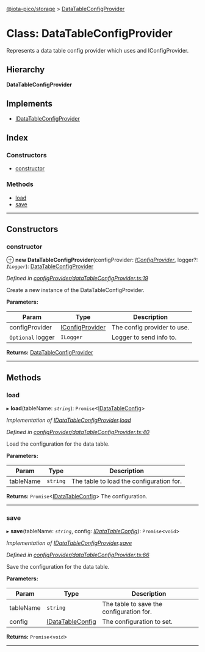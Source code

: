 [@iota-pico/storage](../README.md) > [DataTableConfigProvider](../classes/datatableconfigprovider.md)

# Class: DataTableConfigProvider

Represents a data table config provider which uses and IConfigProvider.

## Hierarchy

**DataTableConfigProvider**

## Implements

* [IDataTableConfigProvider](../interfaces/idatatableconfigprovider.md)

## Index

### Constructors

* [constructor](datatableconfigprovider.md#constructor)

### Methods

* [load](datatableconfigprovider.md#load)
* [save](datatableconfigprovider.md#save)

---

## Constructors

<a id="constructor"></a>

###  constructor

⊕ **new DataTableConfigProvider**(configProvider: *[IConfigProvider](../interfaces/iconfigprovider.md)*, logger?: *`ILogger`*): [DataTableConfigProvider](datatableconfigprovider.md)

*Defined in [configProvider/dataTableConfigProvider.ts:19](https://github.com/iota-pico/storage/blob/9579284/src/configProvider/dataTableConfigProvider.ts#L19)*

Create a new instance of the DataTableConfigProvider.

**Parameters:**

| Param | Type | Description |
| ------ | ------ | ------ |
| configProvider | [IConfigProvider](../interfaces/iconfigprovider.md) |  The config provider to use. |
| `Optional` logger | `ILogger` |  Logger to send info to. |

**Returns:** [DataTableConfigProvider](datatableconfigprovider.md)

___

## Methods

<a id="load"></a>

###  load

▸ **load**(tableName: *`string`*): `Promise`<[IDataTableConfig](../interfaces/idatatableconfig.md)>

*Implementation of [IDataTableConfigProvider](../interfaces/idatatableconfigprovider.md).[load](../interfaces/idatatableconfigprovider.md#load)*

*Defined in [configProvider/dataTableConfigProvider.ts:40](https://github.com/iota-pico/storage/blob/9579284/src/configProvider/dataTableConfigProvider.ts#L40)*

Load the configuration for the data table.

**Parameters:**

| Param | Type | Description |
| ------ | ------ | ------ |
| tableName | `string` |  The table to load the configuration for. |

**Returns:** `Promise`<[IDataTableConfig](../interfaces/idatatableconfig.md)>
The configuration.

___
<a id="save"></a>

###  save

▸ **save**(tableName: *`string`*, config: *[IDataTableConfig](../interfaces/idatatableconfig.md)*): `Promise`<`void`>

*Implementation of [IDataTableConfigProvider](../interfaces/idatatableconfigprovider.md).[save](../interfaces/idatatableconfigprovider.md#save)*

*Defined in [configProvider/dataTableConfigProvider.ts:66](https://github.com/iota-pico/storage/blob/9579284/src/configProvider/dataTableConfigProvider.ts#L66)*

Save the configuration for the data table.

**Parameters:**

| Param | Type | Description |
| ------ | ------ | ------ |
| tableName | `string` |  The table to save the configuration for. |
| config | [IDataTableConfig](../interfaces/idatatableconfig.md) |  The configuration to set. |

**Returns:** `Promise`<`void`>

___

